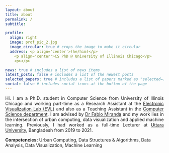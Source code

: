 ```yaml
---
layout: about
title: about
permalink: /
subtitle:

profile:
  align: right
  image: prof_pic_2.jpg
  image_circular: true # crops the image to make it circular
  address: <p align='center'>(he/him)</p>
    <p align='center'>CS PhD @ University of Illinois Chicago</p>
    <p></p>

news: true # includes a list of news items
latest_posts: false # includes a list of the newest posts
selected_papers: true # includes a list of papers marked as "selected={true}"
social: false # includes social icons at the bottom of the page
---
```


<p align='justify'>
Hi. I am a Ph.D. student in Computer Science from University of Illinois Chicago and working part-time as a Research Assistant at the <a href='https://www.evl.uic.edu/people/2588'>Electronic Visualization Lab (EVL)</a> and also as a Teaching Assistant in the <a href='#https://cs.uic.edu/'>Computer Science department</a>. I am advised by <a href='https://fmiranda.me/'>Dr Fabio Miranda</a> and my work lies in the intersection of urban computing, data visualization and applied machine learning. Previously, I had worked as a full-time Lecturer at <a href='https://uttarauniversity.edu.bd/department-of-cse/'>Uttara University</a>, Bangladesh from 2019 to 2021.<br>
</p>
<strong>Competencies:</strong> Urban Computing, Data Structures & Algorithms, Data Analysis, Data Visualization, Machine Learning
